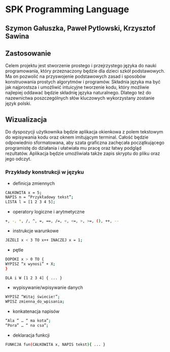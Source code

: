 # SPK Programming Language


## Szymon Gałuszka, Paweł Pytlowski, Krzysztof Sawina

## Zastosowanie
Celem projektu jest stworzenie prostego i przejrzystego języka do nauki programowania, który przeznaczony będzie dla dzieci szkół podstawowych. Ma on pozwolić na przyswojenie podstawowych zasad i sposobów konstruowania prostych algorytmów i programów. Składnia języka ma być jak najprostsza i umożliwić intuicyjne tworzenie kodu, który możliwie najlepiej oddawać będzie składnię języka naturalnego. Dlatego też do nazewnictwa poszczególnych słów kluczowych wykorzystany zostanie język polski. 

## Wizualizacja
Do dyspozycji użytkownika będzie aplikacja okienkowa z polem tekstowym do wpisywania kodu oraz oknem imitującym terminal. Całość będzie odpowiednio sformatowana, aby szata graficzna zachęcała początkującego programistę do działania i ułatwiała mu pracę oraz łatwy podgląd rezultatów. Aplikacja będzie umożliwiała także zapis skryptu do pliku oraz jego odczyt.

### Przykłady konstrukcji w języku
- definicja zmiennych
 ```sh
CAŁKOWITA x = 5;
NAPIS n = “Przykładowy tekst”;
LISTA l = [1 2 3 4 5];
```
- operatory logiczne i arytmetyczne
 ```sh
+, -, *, /, ^, =, ==, /=, <, <=, >, >=, (), ++, -- 
```
- instrukcje warunkowe
 ```sh
JEŻELI x < 3 TO x++ INACZEJ x = 1;
```
- pętle
 ```sh
DOPÓKI x > 0 TO {
WYPISZ “x wynosi” + X;
}

DLA i W [1 2 3 4] { ... }
```
- wypisywanie/wpisywanie danych
 ```sh
WYPISZ “Witaj świecie!”;
WPISZ zmienna_do_wpisania;
```
- konkatenacja napisów
 ```sh
“Ala ” … “ ma kota”;
“Pora” … “ na csa”;
```

- deklaracja funkcji
 ```sh
FUNKCJA fun(CAŁKOWITA x, NAPIS tekst){ ... }
```
